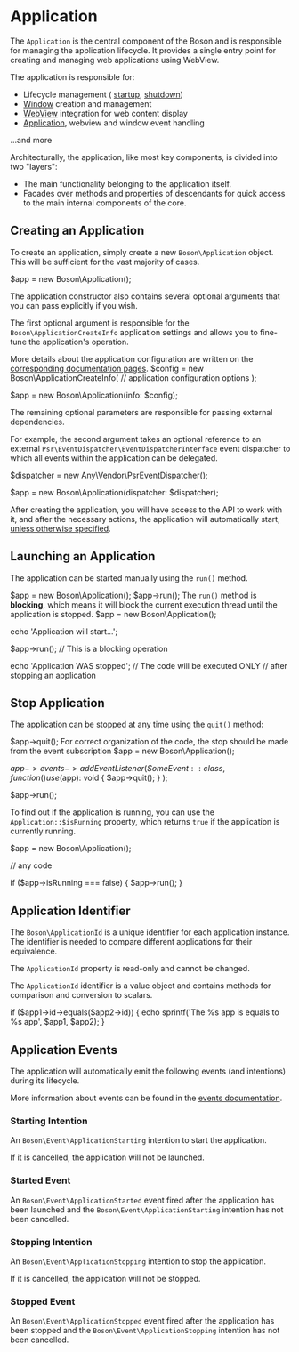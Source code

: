 # Application

<show-structure for="chapter" depth="2"/>

The `Application` is the central component of the Boson and is responsible for 
managing the application lifecycle. It provides a single entry point for 
creating and managing web applications using WebView.

The application is responsible for:

- Lifecycle management (
  <a href="application.md#creating-an-application">startup</a>, 
  <a href="application.md#stop-application">shutdown</a>)
- <a href="window.md">Window</a> creation and management
- <a href="webview.md">WebView</a> integration for web content display
- <a href="application.md#application-events">Application</a>, webview and window event handling

...and more

Architecturally, the application, like most key components, is divided into 
two "layers":
- The main functionality belonging to the application itself.
- Facades over methods and properties of descendants for quick access to the 
  main internal components of the core.


## Creating an Application

To create an application, simply create a new <code>Boson\Application</code> 
object. This will be sufficient for the vast majority of cases.

<code-block lang="PHP">
$app = new Boson\Application();
</code-block>

The application constructor also contains several optional arguments that you 
can pass explicitly if you wish.

The first optional argument is responsible for the <code>Boson\ApplicationCreateInfo</code> 
application settings and allows you to fine-tune the application's operation.

<tip>
More details about the application configuration are written on the 
<a href="configuration.md#application">corresponding documentation pages</a>.
</tip>

<code-block lang="PHP">
$config = new Boson\ApplicationCreateInfo(
    // application configuration options
);

$app = new Boson\Application(info: $config);
</code-block>

The remaining optional parameters are responsible for passing external 
dependencies. 

For example, the second argument takes an optional reference to an external 
<code>Psr\EventDispatcher\EventDispatcherInterface</code> event dispatcher 
to which all events within the application can be delegated.

<code-block lang="PHP">
$dispatcher = new Any\Vendor\PsrEventDispatcher();

$app = new Boson\Application(dispatcher: $dispatcher);
</code-block>

After creating the application, you will have access to the API to work with 
it, and after the necessary actions, the application will automatically start, 
<a href="configuration.md#autorun">unless otherwise specified</a>.

## Launching an Application

The application can be started manually using the <code>run()</code> method. 

<code-block lang="PHP">
$app = new Boson\Application();
$app->run();
</code-block>

<warning>
The <code>run()</code> method is <b>blocking</b>, which means it will block 
the current execution thread until the application is stopped.

<code-block lang="PHP">
$app = new Boson\Application();

echo 'Application will start...';

$app->run(); // This is a blocking operation

echo 'Application WAS stopped'; // The code will be executed ONLY 
                                // after stopping an application
</code-block>
</warning>


## Stop Application

The application can be stopped at any time using the `quit()` method:

<code-block lang="PHP">
$app->quit();
</code-block>

<tip>
For correct organization of the code, the stop should be made from the 
event subscription
<code-block lang="PHP">
$app = new Boson\Application();

$app->events->addEventListener(SomeEvent::class, 
    function() use ($app): void {
        $app->quit();
    }
);

$app->run();
</code-block>
</tip>

To find out if the application is running, you can use the 
`Application::$isRunning` property, which returns `true` if the application 
is currently running.

<code-block lang="PHP">
$app = new Boson\Application();

// any code

if ($app->isRunning === false) {
    $app->run();
}
</code-block>


## Application Identifier

The <code>Boson\ApplicationId</code> is a unique identifier for each application
instance. The identifier is needed to compare different applications
for their equivalence.

<warning>
The <code>ApplicationId</code> property is read-only and cannot be changed.
</warning>

The <code>ApplicationId</code> identifier is a value object and contains methods
for comparison and conversion to scalars.

<code-block lang="PHP">
if ($app1->id->equals($app2->id)) {
    echo sprintf('The %s app is equals to %s app', $app1, $app2);
}
</code-block>


## Application Events
<primary-label ref="events"/>

The application will automatically emit the following events (and intentions)
during its lifecycle.

<note>
More information about events can be found in the <a href="events.md">events 
documentation</a>.
</note>

### Starting Intention
<secondary-label ref="intention"/>

An `Boson\Event\ApplicationStarting` intention to start the application. 

<tip>
If it is cancelled, the application will not be launched.
</tip>

### Started Event
<secondary-label ref="event"/>

An `Boson\Event\ApplicationStarted` event fired after the application has been 
launched and the `Boson\Event\ApplicationStarting` intention has not been 
cancelled.

### Stopping Intention
<secondary-label ref="intention"/>

An `Boson\Event\ApplicationStopping` intention to stop the application. 

<tip>
If it is cancelled, the application will not be stopped.
</tip>

### Stopped Event
<secondary-label ref="event"/>

An `Boson\Event\ApplicationStopped` event fired after the application has been
stopped and the `Boson\Event\ApplicationStopping` intention has not been
cancelled.